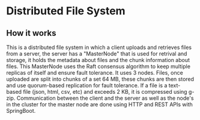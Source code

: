 # Distributed File System

## How it works
This is a distributed file system in which a client uploads and retrieves files from a server,
the server has a "MasterNode" that is used for retrival and storage, it holds the metadata about files and the chunk information about files.
This MasterNode uses the Raft consensus algorithm to keep multiple replicas of itself and ensure fault tolerance. It uses 3 nodes.
Files, once uploaded are split into chunks of a set 64 MB, these chunks are then stored and use quorum-based replication for fault tolerance.
If a file is a text-based file (json, html, csv, etc) and exceeds 2 KB, it is compressed using g-zip. 
Communication between the client and the server as well as the node's in the cluster for the master node are done using HTTP and REST APIs with SpringBoot.